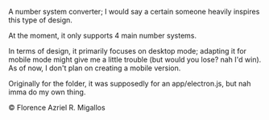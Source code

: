A number system converter; I would say a certain someone heavily inspires this type of design. 

At the moment, it only supports 4 main number systems.

In terms of design, it primarily focuses on desktop mode; adapting it for mobile mode might give me a little trouble (but would you lose? nah I'd win). As of now, I don't plan on creating a mobile version.

Originally for the folder, it was supposedly for an app/electron.js, but nah imma do my own thing.

© Florence Azriel R. Migallos
